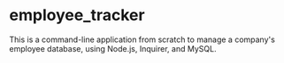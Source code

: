 # employee_tracker
This is a command-line application from scratch to manage a company's employee database, using Node.js, Inquirer, and MySQL.
